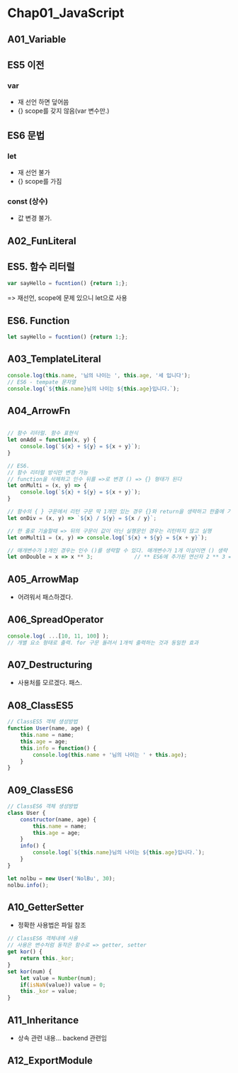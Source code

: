 # Chap01_JavaScript

## A01_Variable

## ES5 이전

### var

- 재 선언 하면 덮어씀
- {} scope를 갖지 않음(var 변수만.)

## ES6 문법

### let

- 재 선언 불가
- {} scope를 가짐

### const (상수)

- 값 변경 불가.

## A02_FunLiteral

## ES5. 함수 리터럴

```javascript
var sayHello = fucntion() {return 1;};
```

=> 재선언, scope에 문제 있으니 let으로 사용

## ES6. Function

```javascript
let sayHello = fucntion() {return 1;};
```

## A03_TemplateLiteral

```javascript
console.log(this.name, '님의 나이는 ', this.age, '세 입니다');
// ES6 - tempate 문자열
console.log(`${this.name}님의 나이는 ${this.age}입니다.`);
```

## A04_ArrowFn

```javascript

// 함수 리터럴. 함수 표현식
let onAdd = function(x, y) {
    console.log(`${x} + ${y} = ${x + y}`);
}

// ES6. 
// 함수 리터럴 방식만 변경 가능
// function을 삭제하고 인수 뒤를 =>로 변경 () => {} 형태가 된다
let onMulti = (x, y) => {
    console.log(`${x} + ${y} = ${x + y}`);
}

// 함수의 { } 구문에서 리턴 구문 딱 1개만 있는 경우 {}와 return을 생략하고 한줄에 기술
let onDiv = (x, y) => `${x} / ${y} = ${x / y}`;

// 한 줄로 기술할때 => 뒤의 구문이 값이 아닌 실행문인 경우는 리턴하지 않고 실행 
let onMulti1 = (x, y) => console.log(`${x} + ${y} = ${x + y}`);

// 매개변수가 1개인 경우는 인수 ()를 생략할 수 있다. 매개변수가 1개 이상이면 () 생략 불가.
let onDouble = x => x ** 3;             // ** ES6에 추가된 연산자 2 ** 3 => 2 * 2 * 2 

```

## A05_ArrowMap

- 어려워서 패스하겠다.

## A06_SpreadOperator

```javascript
console.log( ...[10, 11, 100] );
// 개별 요소 형태로 출력. for 구문 돌려서 1개씩 출력하는 것과 동일한 효과
```

## A07_Destructuring

- 사용처를 모르겠다. 패스.

## A08_ClassES5

```javascript
// ClassES5 객체 생성방법
function User(name, age) {
    this.name = name;
    this.age = age;
    this.info = function() {
        console.log(this.name + '님의 나이는 ' + this.age);
    }
}
```

## A09_ClassES6

```javascript
// ClassES6 객체 생성방법
class User {
    constructor(name, age) {
        this.name = name;
        this.age = age;
    }
    info() {
        console.log(`${this.name}님의 나이는 ${this.age}입니다.`);
    }
}

let nolbu = new User('NolBu', 30);
nolbu.info();
```

## A10_GetterSetter

- 정확한 사용법은 파일 참조

```javascript
// ClassES6 객체내에 사용
// 사용은 변수처럼 동작은 함수로 => getter, setter
get kor() {
    return this._kor;
}
set kor(num) {
    let value = Number(num);
    if(isNaN(value)) value = 0;
    this._kor = value;
}
```

## A11_Inheritance

- 상속 관련 내용... backend 관련임

## A12_ExportModule
  